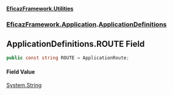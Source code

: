 #### [EficazFramework.Utilities](EficazFrameworkUtilities.md 'EficazFramework Utilities')
### [EficazFramework.Application](EficazFrameworkUtilities.md#EficazFramework.Application 'EficazFramework.Application').[ApplicationDefinitions](EficazFramework.Application/ApplicationDefinitions.md 'EficazFramework.Application.ApplicationDefinitions')

## ApplicationDefinitions.ROUTE Field

```csharp
public const string ROUTE = ApplicationRoute;
```

#### Field Value
[System.String](https://docs.microsoft.com/en-us/dotnet/api/System.String 'System.String')